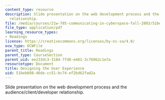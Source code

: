 ```yaml
---
content_type: resource
description: Slide presentation on the web development process and the audience/client/developer
  relationship.
file: /media/courses/21w-785-communicating-in-cyberspace-fall-2003/51beb60846decc51bc74ef2bd62fad2a_designing_user_exp.pdf
file_type: application/pdf
learning_resource_types:
- Readings
license: https://creativecommons.org/licenses/by-nc-sa/4.0/
ocw_type: OCWFile
parent_title: Readings
parent_type: CourseSection
parent_uid: ee233dc3-3184-7fd8-e481-3c76962c1e7a
resourcetype: Document
title: Designing the User Experience
uid: 51beb608-46de-cc51-bc74-ef2bd62fad2a
---
```

Slide presentation on the web development process and the audience/client/developer relationship.